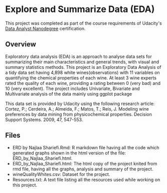 # Explore and Summarize Data (EDA)
This project was completed as part of the course requirements of Udacity's [Data Analyst Nanodegree](https://www.udacity.com/course/data-analyst-nanodegree--nd002) certification.

## Overview
Exploratory data analysis (EDA) is an approach to analyse data sets for summarizing their main characteristics and general trends, with visual and summary statistics methods. This project is an Exploratory Data Analysis of a tidy data set having 4,898 white wines(observations) with 11 variables on quantifying the chemical properties of each wine. At least 3 wine experts rated the quality of each wine, providing a rating between 0 (very bad) and 10 (very excellent). The project includes Univariate, Bivariate and Multivariate analysis of the data mainly using ggplot package

This data set is provided by Udacity using the following research article: Cortez, P.; Cerdeira, A.; Almeida, F.; Matos, T.; Reis, J. Modeling wine preferences by data mining from physicochemical properties. Decision Support Systems. 2009, 47, 547-553.

## Files
- ERD by Najlaa Shariefi.Rmd: R markdown file having all the code which generated graphs shown in the html version of the file:  ERD_by_Najlaa_Shariefi.html.
- ERD_by_Najlaa_Shariefi.html: The html copy of the project knited from rmd file, having all the graphs, analysis and summary of the project.
- wineQualityWhites.csv: Dataset for the project.
- Resources.txt: A text file listing all the resources used while working on this project.
